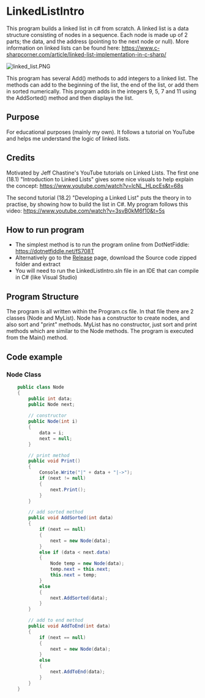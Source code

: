 # LinkedListIntro

This program builds a linked list in c# from scratch. A linked list is a data 
structure consisting of nodes in a sequence. Each node is made up of 2 parts; the data, and the address (pointing to the next node or null). More information on linked lists can be found here:
https://www.c-sharpcorner.com/article/linked-list-implementation-in-c-sharp/

![linked_list.PNG](https://gamblepants.github.io/img/linked_list.PNG)

This program has several Add() methods to add integers to a linked list. The methods can add to the beginning of the list, the end of the list, or add them in sorted numerically. This program adds in the integers 9, 5, 7 and 11 using the AddSorted() method and then displays the list.

## Purpose

For educational purposes (mainly my own). It follows a tutorial on YouTube and helps me understand the logic of linked lists.

## Credits

Motivated by Jeff Chastine's YouTube tutorials on Linked Lists. The first one (18.1) "Introduction to Linked Lists" gives some nice visuals to help explain the concept:
https://www.youtube.com/watch?v=lcNL_HLpcEs&t=68s

The second tutorial (18.2) "Developing a Linked List" puts the theory in to practise, by showing how to build the list in C#. My program follows this video:
https://www.youtube.com/watch?v=3svB0kM6f10&t=5s

## How to run program

- The simplest method is to run the program online from DotNetFiddle: https://dotnetfiddle.net/fS708T
- Alternatively go to the [Release](https://github.com/gamblePants/LinkedListIntro/releases) page, download the Source code zipped folder and extract
- You will need to run the LinkedListIntro.sln file in an IDE that can compile in C# (like Visual Studio)

## Program Structure

The program is all written within the Program.cs file. In that file there are 2 classes (Node and MyList). Node has a constructor to create nodes, and also sort and "print" methods. MyList has no constructor, just sort and print methods which are similar to the Node methods. The program is executed from the Main() method.

## Code example

### Node Class

```C#
	public class Node
	{
		public int data;
		public Node next;
		
		// constructor
		public Node(int i)
		{
			data = i;
			next = null;
		}

		// print method
		public void Print()
		{
			Console.Write("|" + data + "|->");
			if (next != null)
			{
				next.Print();
			}
		}

		// add sorted method
		public void AddSorted(int data)
		{
			if (next == null)
			{
				next = new Node(data);
			}
			else if (data < next.data)
			{
				Node temp = new Node(data);
				temp.next = this.next;
				this.next = temp;
			}
			else
			{
				next.AddSorted(data);
			}
		}

		// add to end method
		public void AddToEnd(int data)
		{
			if (next == null)
			{
				next = new Node(data);
			}
			else
			{
				next.AddToEnd(data);
			}
		}
	}
```


